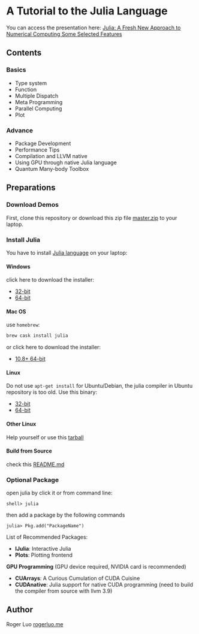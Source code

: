 # A Tutorial to the Julia Language

You can access the presentation here: [Julia: A Fresh New Approach to Numerical Computing Some Selected Features](http://104.224.129.42/slides/the-julia-language/)

## Contents

### Basics

- Type system
- Function
- Multiple Dispatch
- Meta Programming
- Parallel Computing
- Plot

### Advance

- Package Development
- Performance Tips
- Compilation and LLVM native
- Using GPU through native Julia language
- Quantum Many-body Toolbox

## Preparations

### Download Demos

First, clone this repository or download this zip file [master.zip](https://github.com/Roger-luo/tutorial-julialang/archive/master.zip) to your laptop.

### Install Julia

You have to install [Julia language](https://julialang.org/) on your laptop:

#### Windows

click here to download the installer:

- [32-bit](https://julialang-s3.julialang.org/bin/winnt/x86/0.6/julia-0.6.2-win32.exe)
- [64-bit](https://julialang-s3.julialang.org/bin/winnt/x64/0.6/julia-0.6.2-win64.exe)

#### Mac OS

use `homebrew`:

```sh
brew cask install julia
```

or click here to download the installer:

- [10.8+ 64-bit](https://julialang-s3.julialang.org/bin/mac/x64/0.6/julia-0.6.2-mac64.dmg)

#### Linux

Do not use `apt-get install` for Ubuntu/Debian, the julia compiler in Ubuntu repository is too old. Use this binary:

- [32-bit](https://julialang-s3.julialang.org/bin/linux/x64/0.6/julia-0.6.2-linux-x86_64.tar.gz)
- [64-bit](https://julialang-s3.julialang.org/bin/linux/x64/0.6/julia-0.6.2-linux-x86_64.tar.gz)

#### Other Linux

Help yourself or use this [tarball](https://github.com/JuliaLang/julia/releases/download/v0.6.2/julia-0.6.2-full.tar.gz)

#### Build from Source

check this [README.md](https://github.com/JuliaLang/julia)

### Optional Package

open julia by click it or from command line:

```shell
shell> julia
```

then add a package by the following commands

```julia-repl
julia> Pkg.add("PackageName")
```

List of Recommended Packages:

- **IJulia**: Interactive Julia
- **Plots**: Plotting frontend

**GPU Programming** (GPU device required, NVIDIA card is recommended)

- **CUArrays**: A Curious Cumulation of CUDA Cuisine
- **CUDAnative**:  Julia support for native CUDA programming (need to build the compiler from source with llvm 3.9)

## Author

Roger Luo [rogerluo.me](http://rogerluo.me/)
